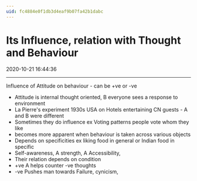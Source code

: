 ```yaml
---
uid: fc4884e0f1db3d4eaf9b07fa42b1dabc
---
```


# Its Influence, relation with Thought and Behaviour

2020-10-21 16:44:36


---

  Influence of Attitude on behaviour - can be +ve or -ve

- Attitude is internal thought oriented, B everyone sees a response to environment
- La Pierre's experiment 1930s USA on Hotels entertaining CN guests - A and B were different
- Sometimes they do influence ex Voting patterns people vote whom they like
- becomes more apparent when behaviour is taken across various objects
- Depends on specificities ex liking food in general or Indian food in specific
- Self-awareness, A strength, A Accessibility,
- Their relation depends on condition
- +ve A helps counter -ve thoughts
- -ve Pushes man towards Failure, cynicism,
